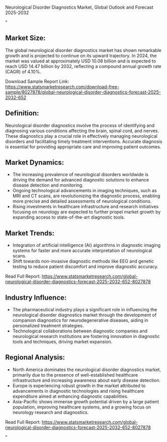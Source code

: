 Neurological Disorder Diagnostics Market, Global Outlook and Forecast 2025-2032

"<h2>Market Size:</h2>
<p>The global neurological disorder diagnostics market has shown remarkable growth and is projected to continue on its upward trajectory. In 2024, the market was valued at approximately USD 10.08 billion and is expected to reach USD 14.47 billion by 2032, reflecting a compound annual growth rate (CAGR) of 4.10%.</p>
<p>Download Sample Report Link: <a href='https://www.statsmarketresearch.com/download-free-sample/8027878/global-neurological-disorder-diagnostics-forecast-2025-2032-652'>https://www.statsmarketresearch.com/download-free-sample/8027878/global-neurological-disorder-diagnostics-forecast-2025-2032-652</a></p>

<h2>Definition:</h2>
<p>Neurological disorder diagnostics involve the process of identifying and diagnosing various conditions affecting the brain, spinal cord, and nerves. These diagnostics play a crucial role in effectively managing neurological disorders and facilitating timely treatment interventions. Accurate diagnosis is essential for providing appropriate care and improving patient outcomes.</p>

<h2>Market Dynamics:</h2>
<ul>
<li>The increasing prevalence of neurological disorders worldwide is driving the demand for advanced diagnostic solutions to enhance disease detection and monitoring.</li>
<li>Ongoing technological advancements in imaging techniques, such as MRI and CT scans, are revolutionizing the diagnostic process, enabling more precise and detailed assessments of neurological conditions.</li>
<li>Rising investments in healthcare infrastructure and research initiatives focusing on neurology are expected to further propel market growth by expanding access to state-of-the-art diagnostic tools.</li>
</ul>

<h2>Market Trends:</h2>
<ul>
<li>Integration of artificial intelligence (AI) algorithms in diagnostic imaging systems for faster and more accurate interpretation of neurological scans.</li>
<li>Shift towards non-invasive diagnostic methods like EEG and genetic testing to reduce patient discomfort and improve diagnostic accuracy.</li>
</ul>
<p>Read Full Report: <a href='https://www.statsmarketresearch.com/global-neurological-disorder-diagnostics-forecast-2025-2032-652-8027878'>https://www.statsmarketresearch.com/global-neurological-disorder-diagnostics-forecast-2025-2032-652-8027878</a></p>

<h2>Industry Influence:</h2>
<ul>
<li>The pharmaceutical industry plays a significant role in influencing the neurological disorder diagnostics market through the development of companion diagnostics for neurodegenerative diseases, aiding in personalized treatment strategies.</li>
<li>Technological collaborations between diagnostic companies and neurological research institutions are fostering innovation in diagnostic tools and techniques, driving market expansion.</li>
</ul>

<h2>Regional Analysis:</h2>
<ul>
<li>North America dominates the neurological disorder diagnostics market, primarily due to the presence of well-established healthcare infrastructure and increasing awareness about early disease detection.</li>
<li>Europe is experiencing robust growth in the market attributed to advancements in diagnostic technologies and rising healthcare expenditure aimed at enhancing diagnostic capabilities.</li>
<li>Asia-Pacific shows immense growth potential driven by a large patient population, improving healthcare systems, and a growing focus on neurology research and diagnostics.</li>
</ul>
<p>Read Full Report: <a href='https://www.statsmarketresearch.com/global-neurological-disorder-diagnostics-forecast-2025-2032-652-8027878'>https://www.statsmarketresearch.com/global-neurological-disorder-diagnostics-forecast-2025-2032-652-8027878</a></p>"
